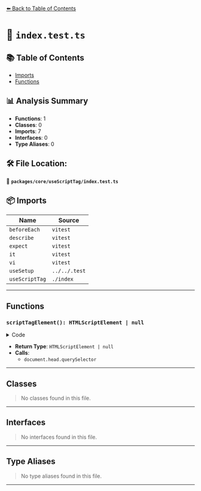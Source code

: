 [⬅️ Back to Table of Contents](../../../index.md)

# 📄 `index.test.ts`

## 📚 Table of Contents

- [Imports](#imports)
- [Functions](#functions)

## 📊 Analysis Summary

- **Functions**: 1
- **Classes**: 0
- **Imports**: 7
- **Interfaces**: 0
- **Type Aliases**: 0

## 🛠️ File Location:
📂 **`packages/core/useScriptTag/index.test.ts`**

## 📦 Imports

| Name | Source |
|------|--------|
| `beforeEach` | `vitest` |
| `describe` | `vitest` |
| `expect` | `vitest` |
| `it` | `vitest` |
| `vi` | `vitest` |
| `useSetup` | `../../.test` |
| `useScriptTag` | `./index` |


---

## Functions

### `scriptTagElement(): HTMLScriptElement | null`

<details><summary>Code</summary>

```ts
(): HTMLScriptElement | null =>
    document.head.querySelector(`script[src="${src}"]`)
```
</details>

- **Return Type**: `HTMLScriptElement | null`
- **Calls**:
  - `document.head.querySelector`

---

## Classes

> No classes found in this file.


---

## Interfaces

> No interfaces found in this file.


---

## Type Aliases

> No type aliases found in this file.


---